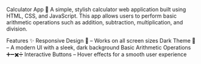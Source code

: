 Calculator App 🧮
A simple, stylish calculator web application built using HTML, CSS, and JavaScript. This app allows users to perform basic arithmetic operations such as addition, subtraction, multiplication, and division.

Features ✨
Responsive Design 📱 – Works on all screen sizes
Dark Theme 🌙 – A modern UI with a sleek, dark background
Basic Arithmetic Operations ➕➖✖️➗
Interactive Buttons – Hover effects for a smooth user experience
